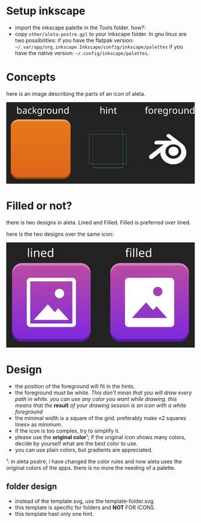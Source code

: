 # Setup inkscape
* import the inkscape palette in the Tools folder. how?:
* copy `other/aleta-postre.gpl` to your inkscape folder.
In gnu linux are two possibilities:
	if you have the flatpak version: `~/.var/app/org.inkscape.Inkscape/config/inkscape/palettes`
	if you have the native version: `~/.config/inkscape/palettes`.

# Concepts

here is an image describing the parts of an icon of aleta.

![concepts](../../other/Screenshots/design-concepts.svg)

# Filled or not?

there is two designs in aleta. Lined and Filled. Filled is preferred over lined. 

here is the two designs over the same icon:

![concepts *note that this is an example and this icon doesn't exists*](../../other/Screenshots/design-filled.svg)

# Design

* the position of the foreground will fit in the hints.
* the foreground must be white. *This don't mean that you will draw every path in white. you can use any color you want while drawing. this means that the* **result** *of your drawing session is an icon with a white foreground*
* the minimal width is a square of the grid. preferably make «2 squares lines» as minimum.
* if the icon is too complex, try to simplify it.
* please use the **original color**¹; if the original icon shows many colors, decide by yourself what are the best color to use.
* you can use plain colors, but gradients are appreciated.

¹: in aleta postre, i have changed the color rules and now aleta uses the original colors of the apps. there is no more the needing of a palette.

## folder design

* instead of the template.svg, use the template-folder.svg.
* this template is specific for folders and **NOT** FOR ICONS.
* this template hast only one hint.
